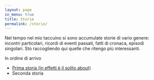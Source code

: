 ```yaml
---
layout: page
in_menu: true
title: Storie
permalink: /storie/
---
```



Nel tempo nel mio taccuino si sono accumulate storie di vario genere: incontri particolari, ricordi di eventi passati, fatti di cronaca, episodi singolari. Sto raccogliendo qui quelle che ritengo più interessanti.

In ordine di arrivo

* [Prima storia (in effetti è il solito about)](/about)
* Seconda storia



